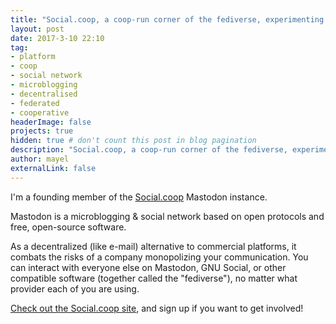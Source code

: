 ```yaml
---
title: "Social.coop, a coop-run corner of the fediverse, experimenting with a co-operative and transparent approach to operating an online platform"
layout: post
date: 2017-3-10 22:10
tag: 
- platform
- coop
- social network
- microblogging
- decentralised
- federated
- cooperative
headerImage: false
projects: true
hidden: true # don't count this post in blog pagination
description: "Social.coop, a coop-run corner of the fediverse, experimenting with a co-operative and transparent approach to operating an online platform"
author: mayel
externalLink: false
---
```



I'm a founding member of the [Social.coop](https://social.coop/) Mastodon instance. 

Mastodon is a microblogging & social network based on open protocols and free, open-source software.

As a decentralized (like e-mail) alternative to commercial platforms, it combats the risks of a company monopolizing your communication. You can interact with everyone else on Mastodon, GNU Social, or other compatible software (together called the "fediverse"), no matter what provider each of you are using.

[Check out the Social.coop site](https://social.coop/), and sign up if you want to get involved!